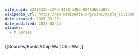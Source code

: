 ```yaml
---
site_uuid: b33f533b-c27d-4488-a49e-0248d665a855
wikipedia_url: https://en.wikipedia.org/wiki/Apple_silicon
date_created: 2025-03-20
date_modified: 2025-03-24
aliases:
  - M Series
---
```


[[Sources/Books/Chip War|Chip War]]

